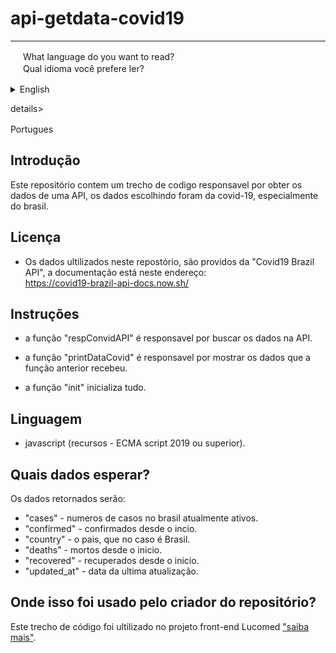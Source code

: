 # api-getdata-covid19

***

 <img width="16px" src="https://user-images.githubusercontent.com/59120094/102106902-e60d6080-3e0f-11eb-8528-ccc9c4fd3030.png"></img> What language do you want to read?
 <br>
 <img width="16px"  src="https://user-images.githubusercontent.com/59120094/102106566-80b96f80-3e0f-11eb-8fa3-5248a34b61e3.png"></img> Qual idioma você prefere ler?
 

<details>
<summary>English <img width="16px" src="https://user-images.githubusercontent.com/59120094/102106902-e60d6080-3e0f-11eb-8528-ccc9c4fd3030.png"></img> </summary>

## Introduction

This repository contains a patch of code responsible for geting of the data of a API, the data was selected of the covid-19 on brazil.


## License

The datas useing this repository are provided of the "Covid19 Brazil API", The documentation is on the this url address: <br> https://covid19-brazil-api-docs.now.sh/ 


## Instruction

* The method "respConvidAPI" is responsible for fetching datas from of the API.

* The method "printDataCovid" is responsible for printing the datas the that method before was got.

* The method "init" initialization everything.

## Programming Language

* javascript (features - ECMA script 2019 or upper).

## What is data to expect?

 The data returned is:
 * "cases" - number of cases on brazil actively.
 * "confirmed" - confirmed from the start.
 * "country" - the country, that on case is on brazil.
 * "deaths" - deaths from the start.
 * "recovered" - recovered from the start.
 * "updated_at" - date of last updated.

## Where was this used by the repository developer ?

This patch of code, was foi used on front-end project Lucomed ["Learn more about"](https://github.com/lucosilva/frontend-lucomed).

</details>




details>
<summary>Portugues <img width="16px"  src="https://user-images.githubusercontent.com/59120094/102106566-80b96f80-3e0f-11eb-8fa3-5248a34b61e3.png"></img> </summary>


## Introdução

Este repositório contem um trecho de codigo responsavel por obter os dados de uma API, os dados escolhindo foram da covid-19, especialmente do brasil.

## Licença 

* Os dados ultilizados neste repostório, são providos da "Covid19 Brazil API", a documentação está neste endereço: <br> https://covid19-brazil-api-docs.now.sh/ 

## Instruções

* a função "respConvidAPI" é responsavel por buscar os dados na API.

* a função "printDataCovid" é responsavel por mostrar os dados que a função anterior recebeu.

* a função "init" inicializa tudo.

## Linguagem

* javascript (recursos - ECMA script 2019 ou superior).


## Quais dados esperar?

 Os dados retornados serão:
 * "cases" - numeros de casos no brasil atualmente ativos.
 * "confirmed" - confirmados desde o incio.
 * "country" - o pais, que no caso é Brasil.
 * "deaths" - mortos desde o inicio.
 * "recovered" - recuperados desde o inicio.
 * "updated_at" - data da ultima atualização.

## Onde isso foi usado pelo criador do repositório?

Este trecho de código foi ultilizado no projeto front-end Lucomed ["saiba mais"](https://github.com/lucosilva/frontend-lucomed).

</details>

